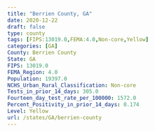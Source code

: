 ```yaml
---
title: "Berrien County, GA"
date: 2020-12-22
draft: false
type: county
tags: [FIPS:13019.0,FEMA:4.0,Non-core,Yellow]
categories: [GA]
County: Berrien County
State: GA
FIPS: 13019.0
FEMA_Region: 4.0
Population: 19397.0
NCHS_Urban_Rural_Classification: Non-core
Tests_in_prior_14_days: 305.0
Fourteen_day_test_rate_per_100000: 1572.0
Percent_Positivity_in_prior_14_days: 0.174
Level: Yellow
url: /states/GA/berrien-county
---
```



